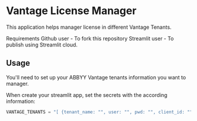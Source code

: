 # Vantage License Manager

This application helps manager license in different Vantage Tenants.

Requirements
Github user - To fork this repository
Streamlit user - To publish using Streamlit cloud. 


## Usage

You'll need to set up your ABBYY Vantage tenants information you want to manager. 

When create your streamlit app, set the secrets with the according information: 

```python
VANTAGE_TENANTS = "[ {tenant_name: "", user: "", pwd: "", client_id: "", secret_id: "" }, ... ]" 
